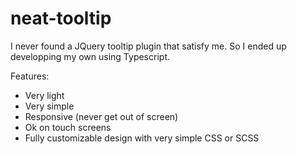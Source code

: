 # neat-tooltip
I never found a JQuery tooltip plugin that satisfy me. So I ended up developping my own using Typescript.

Features:
- Very light
- Very simple
- Responsive (never get out of screen)
- Ok on touch screens
- Fully customizable design with very simple CSS or SCSS
